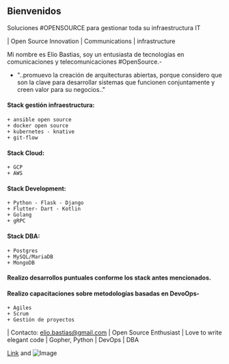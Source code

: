 ## Bienvenidos 

Soluciones #OPENSOURCE para gestionar toda su infraestructura IT 

|  Open Source Innovation
|  Communications 
|  infrastructure

Mi nombre es Elio Bastias, soy un entusiasta de tecnologías en comunicaciones y telecomunicaciones #OpenSource.-

- "..promuevo la creación de arquitecturas abiertas, porque considero que son la clave para desarrollar sistemas que funcionen conjuntamente y creen valor para su negocios.."

#### Stack gestión infraestructura:
	+ ansible open source
	+ docker open source
	+ kubernetes - knative
	+ git-flow 

#### Stack Cloud:
	+ GCP 
	+ AWS

#### Stack Development:
	+ Python - Flask - Django 
	+ Flutter- Dart - Kotlin
	+ Golang
	+ gRPC

#### Stack DBA:
	+ Postgres
	+ MySQL/MariaDB
	+ MongoDB 

#### Realizo desarrollos puntuales conforme los stack antes mencionados.

#### Realizo capacitaciones sobre metodologías basadas en DevoOps-
	+ Agiles
	+ Scrum
	+ Gestión de proyectos 

| Contacto: elio.bastias@gmail.com
| Open Source Enthusiast | Love to write elegant code | Gopher, Python | DevOps | DBA

[Link](url) and ![Image](src)

